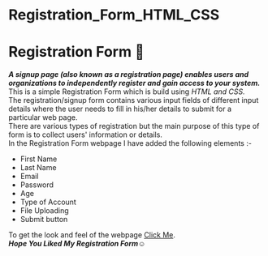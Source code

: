 # Registration_Form_HTML_CSS
# Registration Form :memo:<br/>
***A signup page (also known as a registration page) enables users and organizations to independently register and gain access to your system.***<br/>
This is a simple Registration Form which is build using *HTML and CSS.*<br/>
The registration/signup form contains various input fields of different input details where the user needs to fill in his/her details to submit for a particular web page.<br/>
There are various types of registration but the main purpose of this type of form is to collect users' information or details.<br/>
In the Registration Form webpage I have added the following elements :-<br/>
- First Name
- Last Name
- Email
- Password
- Age
- Type of Account
- File Uploading
- Submit button<br/>

To get the look and feel of the webpage [Click Me](https://mlakshmipraharsha07.github.io/Registration_Form_HTML_CSS/).<br/>
***Hope You Liked My Registration Form***☺️
